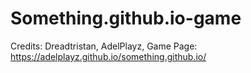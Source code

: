 # Something.github.io-game               
Credits: Dreadtristan, AdelPlayz, 
Game Page: https://adelplayz.github.io/something.github.io/
